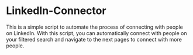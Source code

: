 # LinkedIn-Connector
This is a simple script to automate the process of connecting with people on LinkedIn. With this script, you can automatically connect with people on your filtered search and navigate to the next pages to connect with more people.
